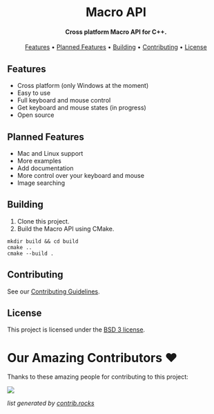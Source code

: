 <h1 align="center">
  <br>
  Macro API
  <br>
</h1>

<h4 align="center">Cross platform Macro API for C++.</h4>

<p align="center">
  <a href="#features">Features</a> •
  <a href="#planned-features">Planned Features</a> •
  <a href="#building">Building</a> •
  <a href="#contributing">Contributing</a> •
  <a href="#license">License</a>
</p>

## Features

* Cross platform (only Windows at the moment)
* Easy to use
* Full keyboard and mouse control
* Get keyboard and mouse states (in progress)
* Open source

## Planned Features

* Mac and Linux support
* More examples
* Add documentation
* More control over your keyboard and mouse
* Image searching

## Building

1. Clone this project.
2. Build the Macro API using CMake.
```batch
mkdir build && cd build
cmake ..
cmake --build .
```
## Contributing

See our [Contributing Guidelines](CONTRIBUTING.md).

## License

This project is licensed under the [BSD 3 license](LICENSE).

# Our Amazing Contributors ❤️

Thanks to these amazing people for contributing to this project:

<a href="https://github.com/sbplat/Macro-API/graphs/contributors">
  <img src="https://contrib.rocks/image?repo=sbplat/Macro-API" />
</a>

*list generated by [contrib.rocks](https://contrib.rocks)*
